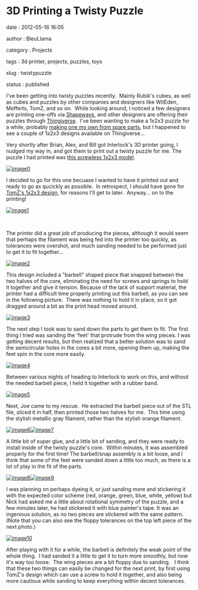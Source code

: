 3D Printing a Twisty Puzzle
===========================

date
:   2012-05-16 16:05

author
:   BleuLlama

category
:   Projects

tags
:   3d printer, projects, puzzles, toys

slug
:   twistypuzzle

status
:   published

I've been getting into twisty puzzles recently.  Mainly Rubik's cubes,
as well as cubes and puzzles by other companies and designers like
WitEden, Mefferts, TomZ, and so on.  While looking around, I noticed a
few designers are printing one-offs via
[Shapeways](http://shapeways.com), and other designers are offering
their puzzles through [Thingiverse](http://thingiverse.com).  I've been
wanting to make a 1x2x3 puzzle for a while, probably [making one my own
from spare parts](http://www.youtube.com/watch?v=pPeiQKmoaUc), but I
happened to see a couple of 1x2x3 designs available on Thingiverse...

Very shortly after Brian, Alex, and Bill got Interlock's 3D printer
going, I nudged my way in, and got them to print out a twisty puzzle for
me. The puzzle I had printed was [this screwless 1x2x3
model](http://www.thingiverse.com/thing:3737).

[![image0](http://interlockroc.wpengine.com/wp-content/uploads/2012/05/11-300x224.jpg)](http://interlockroc.wpengine.com/wp-content/uploads/2012/05/11.jpg)

I decided to go for this one becuase I wanted to have it printed out and
ready to go as qucickly as possible.  In retrospect, I should have gone
for [TomZ's 1x2x3 design](http://www.thingiverse.com/thing:2412), for
reasons I'll get to later.  Anyway... on to the printing!

[![image1](http://interlockroc.wpengine.com/wp-content/uploads/2012/05/15-300x224.jpg)](http://interlockroc.wpengine.com/wp-content/uploads/2012/05/15.jpg)

 

The printer did a great job of producing the pieces, although it would
seem that perhaps the filament was being fed into the printer too
quickly, as tolerances were overshot, and much sanding needed to be
performed just to get it to fit together...

[![image2](http://interlockroc.wpengine.com/wp-content/uploads/2012/05/21-300x224.jpg)](http://interlockroc.wpengine.com/wp-content/uploads/2012/05/21.jpg)

This design included a "barbell" shaped piece that snapped between the
two halves of the core, eliminating the need for screws and springs to
hold it together and give it tension. Because of the lack of support
material, the printer had a difficult time properly printing out this
barbell, as you can see in the following picture.  There was nothing to
hold it in place, so it got dragged around a bit as the print head moved
around.

[![image3](http://interlockroc.wpengine.com/wp-content/uploads/2012/05/40-300x224.jpg)](http://interlockroc.wpengine.com/wp-content/uploads/2012/05/40.jpg)

The next step I took was to sand down the parts to get them to fit. The
first thing I tried was sanding the 'feet' that protrude from the wing
pieces. I was getting decent results, but then realized that a better
solution was to sand the semicircular holes in the cores a bit more,
opening them up, making the feet spin in the core more easily.

[![image4](http://interlockroc.wpengine.com/wp-content/uploads/2012/05/41-300x224.jpg)](http://interlockroc.wpengine.com/wp-content/uploads/2012/05/41.jpg)

Between various nights of heading to Interlock to work on this, and
without the needed barbell piece, I held it together with a rubber band.

[![image5](http://interlockroc.wpengine.com/wp-content/uploads/2012/05/44-300x224.jpg)](http://interlockroc.wpengine.com/wp-content/uploads/2012/05/44.jpg)

Next, Joe came to my rescue.  He extracted the barbell piece out of the
STL file, sliced it in half, then printed those two halves for me.  This
time using the stylish metallic gray filament, rather than the stylish
orange filament.

[![image6](http://interlockroc.wpengine.com/wp-content/uploads/2012/05/50-300x224.jpg)](http://interlockroc.wpengine.com/wp-content/uploads/2012/05/50.jpg)[![image7](http://interlockroc.wpengine.com/wp-content/uploads/2012/05/53-300x224.jpg)](http://interlockroc.wpengine.com/wp-content/uploads/2012/05/53.jpg)

A little bit of super glue, and a little bit of sanding, and they were
ready to install inside of the twisty puzzle's core.  Within minutes, it
was assembled properly for the first time! The barbell/snap assembly is
a bit loose, and I think that some of the feet were sanded down a little
too much, as there is a lot of play in the fit of the parts.

[![image8](http://interlockroc.wpengine.com/wp-content/uploads/2012/05/55-300x224.jpg)](http://interlockroc.wpengine.com/wp-content/uploads/2012/05/55.jpg)[![image9](http://interlockroc.wpengine.com/wp-content/uploads/2012/05/57-300x224.jpg)](http://interlockroc.wpengine.com/wp-content/uploads/2012/05/57.jpg)

I was planning on perhaps dyeing it, or just sanding more and stickering
it with the expected color scheme (red, orange, green, blue, white,
yellow) but Nick had asked me a little about rotational symmetry of the
puzzle, and a few minutes later, he had stickered it with blue painter's
tape. It was an ingenious solution, as no two pieces are stickered with
the same pattern. (Note that you can also see the floppy tolerances on
the top left piece of the next photo.)

[![image10](http://interlockroc.wpengine.com/wp-content/uploads/2012/05/60-300x224.jpg)](http://interlockroc.wpengine.com/wp-content/uploads/2012/05/60.jpg)

After playing with it for a while, the barbell is definitely the weak
point of the whole thing.  I had sanded it a little to get it to turn
more smoothly, but now it's way too loose.  The wing pieces are a bit
floppy due to sanding.   I think that these two things can easily be
changed for the next print, by first using TomZ's design which can use a
screw to hold it together, and also being more cautious while sanding to
keep everything within decent tolerances.
